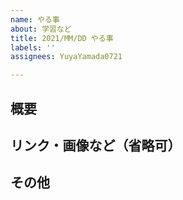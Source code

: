 ```yaml
---
name: やる事
about: 学習など
title: 2021/MM/DD やる事
labels: ''
assignees: YuyaYamada0721

---
```


## 概要


## リンク・画像など（省略可）


## その他
